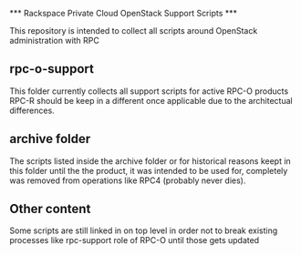 *** Rackspace Private Cloud OpenStack Support Scripts ***

This repository is intended to collect all scripts around
OpenStack administration with RPC

rpc-o-support
-------------

This folder currently collects all support scripts for active RPC-O products
RPC-R should be keep in a different once applicable due to the architectual differences.

archive folder
--------------
The scripts listed inside the archive folder or for historical reasons keept in this folder until the
the product, it was intended to be used for, completely was removed from operations like RPC4 (probably never dies).


Other content
-------------
Some scripts are still linked in on top level in order not to break existing processes
like rpc-support role of RPC-O until those gets updated

